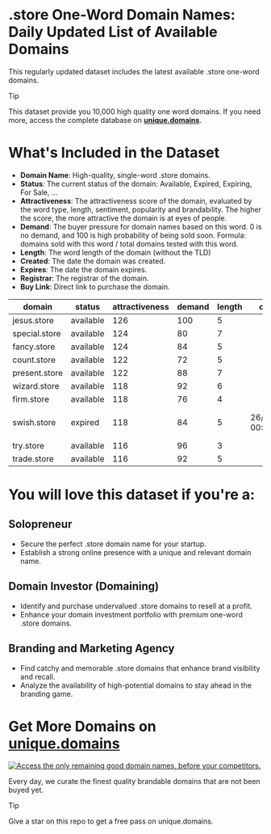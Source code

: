 
# .store One-Word Domain Names: Daily Updated List of Available Domains

This regularly updated dataset includes the latest available .store one-word domains.

> [!TIP]
> This dataset provide you 10,000 high quality one word domains.
> If you need more, access the complete database on **[unique.domains](https://unique.domains?utm_source=github&utm_medium=dataset&utm_campaign=.store&utm_content=description.top)**.

# What's Included in the Dataset

- **Domain Name**: High-quality, single-word .store domains.
- **Status**: The current status of the domain: Available, Expired, Expiring, For Sale, ...
- **Attractiveness**: The attractiveness score of the domain, evaluated by the word type, length, sentiment, popularity and brandability. The higher the score, the more attractive the domain is at eyes of people.
- **Demand**: The buyer pressure for domain names based on this word. 0 is no demand, and 100 is high probability of being sold soon. Formula: domains sold with this word / total domains tested with this word.
- **Length**: The word length of the domain (without the TLD)
- **Created**: The date the domain was created.
- **Expires**: The date the domain expires.
- **Registrar**: The registrar of the domain.
- **Buy Link**: Direct link to purchase the domain.

| domain        | status    | attractiveness | demand | length | created          | expires          | registrar                     | sectors                         |
| ------------- | --------- | -------------- | ------ | ------ | ---------------- | ---------------- | ----------------------------- | ------------------------------- |
| jesus.store   | available | 126            | 100    | 5      |                  |                  |                               | Religion                        |
| special.store | available | 124            | 80     | 7      |                  |                  |                               | Business,Media,Retail           |
| fancy.store   | available | 124            | 84     | 5      |                  |                  |                               | Arts,Fashion,Media              |
| count.store   | available | 122            | 72     | 5      |                  |                  |                               | Business,Finance,General        |
| present.store | available | 122            | 88     | 7      |                  |                  |                               | Business,Education,Media        |
| wizard.store  | available | 118            | 92     | 6      |                  |                  |                               | Entertainment,Media,Technology  |
| firm.store    | available | 118            | 76     | 4      |                  |                  |                               | Business,Finance,Law            |
| swish.store   | expired   | 118            | 84     | 5      | 26/04/2024 00:11 | 26/04/2025 23:59 | Communigal Communications Ltd | Entertainment,Fashion,Media     |
| try.store     | available | 116            | 96     | 3      |                  |                  |                               | Business,Education,Sports       |
| trade.store   | available | 116            | 92     | 5      |                  |                  |                               | Business,Finance,General,Retail |

# You will love this dataset if you're a:

## Solopreneur

- Secure the perfect .store domain name for your startup.
- Establish a strong online presence with a unique and relevant domain name.

## Domain Investor (Domaining)

- Identify and purchase undervalued .store domains to resell at a profit.
- Enhance your domain investment portfolio with premium one-word .store domains.

## Branding and Marketing Agency

- Find catchy and memorable .store domains that enhance brand visibility and recall.
- Analyze the availability of high-potential domains to stay ahead in the branding game.

# Get More Domains on [unique.domains](https://unique.domains?utm_source=github&utm_medium=dataset&utm_campaign=.store&utm_content=description.bottom)

[![Access the only remaining good domain names, before your competitors.](https://github.store/UniqueDomains/store-oneword-domains/blob/main/unique.domains.jpg?raw=true)](https://unique.domains?utm_source=github&utm_medium=dataset&utm_campaign=.store&utm_content=description.image)

Every day, we curate the finest quality brandable domains that are not been buyed yet.

> [!TIP]
> Give a star on this repo to get a free pass on unique.domains.
        